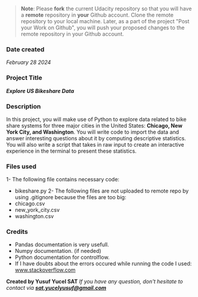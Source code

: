 >**Note**: Please **fork** the current Udacity repository so that you will have a **remote** repository in **your** Github account. Clone the remote repository to your local machine. Later, as a part of the project "Post your Work on Github", you will push your proposed changes to the remote repository in your Github account.

### Date created
_February 28 2024_

### Project Title
_**Explore US Bikeshare Data**_

### Description
In this project, you will make use of Python to explore data related to bike share systems for three major cities in the United States:
**Chicago, New York City, and Washington**. You will write code to import the data and answer interesting questions about it by computing descriptive statistics.
 You will also write a script that takes in raw input to create an interactive experience in the terminal to present these statistics.

### Files used
1-  The following file contains necessary code:
*   bikeshare.py
2-  The following files are not uploaded to remote repo by using .gitignore because the files are too big:
*   chicago.csv
*   new_york_city.csv
*   washington.csv

### Credits
* Pandas documentation is very usefull.
* Numpy documentation. (if needed)
* Python documentation for controlflow.
* If I have doubts about the errors occured while running the code I used: www.stackoverflow.com

**Created by Yusuf Yucel SAT**
_If you have any question, don't hesitate to contact via **sat.yucelyusuf@gmail.com**_